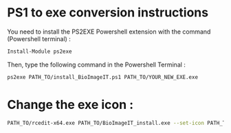 # PS1 to exe conversion instructions
You need to install the PS2EXE Powershell extension with the command (Powershell terminal) :
```bash
Install-Module ps2exe
```

Then, type the following command in the Powershell Terminal :
```bash
ps2exe PATH_TO/install_BioImageIT.ps1 PATH_TO/YOUR_NEW_EXE.exe
```

# Change the exe icon :
```bash
PATH_TO/rcedit-x64.exe PATH_TO/BioImageIT_install.exe --set-icon PATH_TO/YOUR_NEW_ICON.exe
```
